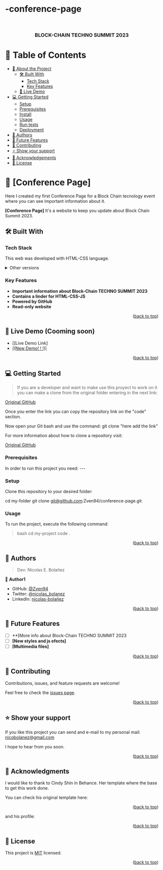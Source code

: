 # -conference-page
<div align="center">
  
  <br/>

  <h3><b>BLOCK-CHAIN TECHNO SUMMIT 2023</b></h3>

</div>

<!-- TABLE OF CONTENTS -->

# 📗 Table of Contents

- [📖 About the Project](#about-project)
  - [🛠 Built With](#built-with)
    - [Tech Stack](#tech-stack)
    - [Key Features](#key-features)
  - [🚀 Live Demo](#live-demo)
- [💻 Getting Started](#getting-started)
  - [Setup](#setup)
  - [Prerequisites](#prerequisites)
  - [Install](#install)
  - [Usage](#usage)
  - [Run tests](#run-tests)
  - [Deployment](#deployment)
- [👥 Authors](#authors)
- [🔭 Future Features](#future-features)
- [🤝 Contributing](#contributing)
- [⭐️ Show your support](#support)
- [🙏 Acknowledgements](#acknowledgements)
- [📝 License](#license)

<!-- PROJECT DESCRIPTION -->

# 📖 [Conference Page] <a name="about-project"></a>

Here I created my first Conference Page for a Block Chain tecnology event where you can see important information about it.

**[Conference Page]** It's a website to keep you update about Block Chain Summit 2023.

## 🛠 Built With <a name="built-with"></a>

### Tech Stack <a name="tech-stack"></a>

This web was developed with HTML-CSS language. 

<details>
  <summary>Other versions</summary>
  <ul>
    <li><a [href="https://github.com/Zven94/conference-page.git">GitHub</a></li>
    <li><a >GitHub</a></li>
  </ul>
</details>
<!--
<details>
  <summary>Client</summary>
  <ul>
    <li><a href="https://developer.mozilla.org/es/docs/Web/HTML">HTML</a></li>
  </ul>
</details>
<details>
<summary>Style</summary>
  <ul>
    <li><a href="https://www.w3.org/Style/CSS/Overview.en.html">CSS</a></li>
  </ul>
</details>
-->
<!-- Features -->

### Key Features <a name="key-features"></a>

- **Important information about Block-Chain TECHNO SUMMIT 2023**
- **Contains a linder for HTML-CSS-JS**
- **Powered by GitHub**
- **Read-only website**

<p align="right">(<a href="#readme-top">back to top</a>)</p>

<!-- LIVE DEMO -->

## 🚀 Live Demo (Cooming soon) <a name="live-demo"></a>

- [[Live Demo Link]
- <a href="https://zven94.github.io/conference-page/"> ((New Demo! ! !)) </a>

<p align="right">(<a href="#readme-top">back to top</a>)</p>

<!-- GETTING STARTED -->

## 💻 Getting Started <a name="getting-started"></a>

>If you are a developer and want to make use this proyect to work on it you can make a clone from the original folder entering in the next link:

<a href="https://github.com/Zven94/conference-page.git">Original GitHub</a>


Once you enter the link you can copy the repository link on the "code" section. 

Now open your Git bash and use the command: git clone "here add the link"

For more information about how to clone a repository visit:

<a href="https://www.atlassian.com/git/tutorials/setting-up-a-repository/git-clone#:~:text=git%20clone%20is%20primarily%20used,copies%20an%20existing%20Git%20repository.">Original GitHub</a>

### Prerequisites

In order to run this project you need: ---

### Setup

Clone this repository to your desired folder:

cd my-folder
git clone git@github.com:Zven94/conference-page.git

### Usage

To run the project, execute the following command:

  >bash
  >cd my-project
  >code .
  

<p align="right">(<a href="#readme-top">back to top</a>)</p>

<!-- AUTHORS -->

## 👥 Authors <a name="authors"></a>

> Dev: Nicolas E. Bolañez

👤 **Author1**

- GitHub: [@Zven94](https://github.com/Zven94/)
- Twitter: [@nicolas_bolanez](https://twitter.com/nicolas_bolanez)
- LinkedIn: [nicolas-bolañez](https://www.linkedin.com/in/nicolas-bola%C3%B1ez-520372222/)

<p align="right">(<a href="#readme-top">back to top</a>)</p>

<!-- FUTURE FEATURES -->

## 🔭 Future Features <a name="future-features"></a>

- [ ] **[More info about Block-Chain TECHNO SUMMIT 2023 
- [ ] **[New styles and js efects]**
- [ ] **[Multimedia files]**

<p align="right">(<a href="#readme-top">back to top</a>)</p>

<!-- CONTRIBUTING -->

## 🤝 Contributing <a name="contributing"></a>

Contributions, issues, and feature requests are welcome!

Feel free to check the [issues page](../../issues/).

<p align="right">(<a href="#readme-top">back to top</a>)</p>

<!-- SUPPORT -->

## ⭐️ Show your support <a name="support"></a>

If you like this project you can send and e-mail to my personal mail: nicobolanez@gmail.com

I hope to hear from you soon.

<p align="right">(<a href="#readme-top">back to top</a>)</p>

<!-- ACKNOWLEDGEMENTS -->

## 🙏 Acknowledgments <a name="acknowledgements"></a>

I would like to thank to Cindy Shin in Behance. Her template where the base to get this work done.

You can check his original template here:

<p align="right">(<a href="https://www.behance.net/gallery/29845175/CC-Global-Summit-2015">back to top</a>)</p>

and his profile:

<p align="right">(<a href="https://www.behance.net/adagio07">back to top</a>)</p>


<!-- LICENSE -->

## 📝 License <a name="license"></a>

This project is [MIT](./LICENSE) licensed.

<p align="right">(<a href="#readme-top">back to top</a>)</p>

